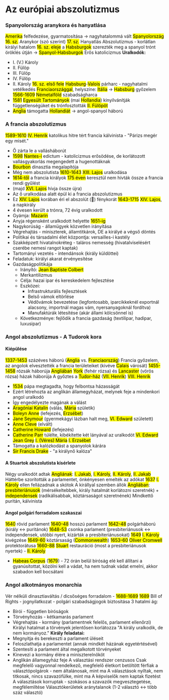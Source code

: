 # Az európiai abszolutizmus
### Spanyolország aranykora és hanyatlása
<mark class="hltr-green">Amerika</mark> felfedezése, gyarmatosítása → nagyhatalommá vált <mark class="hltr-green">Spanyolország</mark>
<mark class="hltr-orange">16. sz.</mark> Aranykor (szó szerint)
<mark class="hltr-orange">17. sz.</mark> Hanyatlás
Abszolutizmus - korlátlan királyi hatalom
<mark class="hltr-orange">16. sz. eleje</mark> a <mark class="hltr-cyan">Habsburgok</mark> szerezték meg a spanyol trónt öröklés útján →
<mark class="hltr-cyan">Spanyol-Habsburgok</mark>
Erős katolicizmus
**Uralkodók:**
- I. (V.) Károly
- II. Fülöp
- III. Fülöp
- IV. Fülöp
- II. Károly
<mark class="hltr-orange">16. sz. első fele</mark> <mark class="hltr-cyan">Habsburg</mark>-<mark class="hltr-cyan">Valois</mark> párharc - nagyhatalmi vetélkedés <mark class="hltr-green">Franciaországgal</mark>, helyszíne: <mark class="hltr-green">Itália</mark> → <mark class="hltr-cyan">Habsburg</mark> győzelem
<mark class="hltr-orange">1566-1609</mark> <mark class="hltr-green">Németalföld</mark> szabadságharca
- <mark class="hltr-orange">1581</mark> <mark class="hltr-green">Egyesült Tartományok</mark> (mai <mark class="hltr-green">Hollandia</mark>) kinyilvánítják függetlenségüket és trónfosztották <mark class="hltr-cyan">II. Fülöpöt</mark>
- <mark class="hltr-green">Anglia</mark> támogatta <mark class="hltr-green">Hollandiát</mark> → angol-spanyol háború

### A francia abszolutizmus
<mark class="hltr-orange">1589-1610</mark> <mark class="hltr-cyan">IV. Henrik</mark> katolikus hitre tért francia kálvinista - "Párizs megér egy misét."
- Ő zárta le a vallásháborút
- <mark class="hltr-orange">1598</mark> <mark class="hltr-green">Nantes-i</mark> edictum - katolicizmus erősödése, de korlátozott vallásgyakorlás megengedett a hugenottáknak
- <mark class="hltr-cyan">Bourbon</mark> dinasztia megalapítója
- Még nem abszolutista 
<mark class="hltr-orange">1610-1643</mark> <mark class="hltr-cyan">XIII. Lajos</mark> uralkodása
- <mark class="hltr-orange">1614-től</mark> a francia királyok <mark class="hltr-orange">175 éven</mark> keresztül nem hívták össze a francia rendi gyűlést
- (majd <mark class="hltr-cyan">XVI. Lajos</mark> hívja össze újra)
- Az ő uralkodása alatt épül ki a francia abszolutizmus
- Ez <mark class="hltr-cyan">XIV. Lajos</mark> korában éri el abszolút (🥁) fénykorát
<mark class="hltr-orange">1643-1715</mark> <mark class="hltr-cyan">XIV. Lajos</mark>, a napkirály
- 4 évesen került a trónra, 72 évig uralkodott
- Gyámja: <mark class="hltr-cyan">Mazarin</mark>
- Anyja régensként uralkodott helyette <mark class="hltr-orange">1651-ig</mark>
- Nagykorúság - államügyek közvetlen irányítása
- Végrehajtás - miniszterek, államtitkárok, DE a királyé a végső döntés
- Politikai és társadalmi élet központja: versailles-i kastély
- Szakképzett hivatalnokréteg - taláros nemesség (hivatalviselésért cserébe nemesi rangot kaptak)
- Tartományi vezetés - intendánsok (király küldöttei)
- Feladatuk: királyi akarat érvényesítése
- Gazdaságpolitikája
	- Irányító: <mark class="hltr-cyan">Jean Baptiste Colbert</mark> 
	- Merkantilizmus
	- Célja: hazai ipar és kereskedelem fejlesztése
	- Eszközei:
		- Infrastrukturális fejlesztések
		- Belső vámok eltörlése
		- Védővámok bevezetése (legfontosabb, iparcikkeknél exportnál alacsony, importnál magas vám, nyersanyagoknál fordítva)
		- Manufaktúrák létesítése (akár állami kölcsönnel is)
	- Következménye: fejlődik a francia gazdaság (textilipar, hadipar, luxusipar)
### Angol abszolutizmus - A Tudorok kora
#### Kiépülése
<mark class="hltr-orange">1337-1453</mark> százéves háború (<mark class="hltr-green">Anglia</mark> vs. <mark class="hltr-green">Franciaország</mark>)
Francia győzelem, az angolok elvesztették a francia területeiket (kivéve <mark class="hltr-green">Calais</mark> városát)
<mark class="hltr-orange">1455-1458</mark> rózsák háborúja <mark class="hltr-green">Angliában</mark>
<mark class="hltr-purple">York</mark> (fehér rózsa) és <mark class="hltr-purple">Lancaster</mark> (vörös rózsa) házak háborúja
A győztes a <mark class="hltr-purple">Tudor-ház</mark> (<mark class="hltr-cyan">VII. Henrik</mark>)
<mark class="hltr-cyan">VIII. Henrik</mark>
- <mark class="hltr-orange">1534</mark> pápa megtagadta, hogy felbontsa házasságát
- Ezért létrehozta az anglikán államegyházat, melynek feje a mindenkori angol uralkodó
- Így engedélyezte magának a válást
- <mark class="hltr-cyan">Aragóniai Katalin</mark> (válás, <mark class="hltr-cyan">Mária</mark> születik)
- <mark class="hltr-cyan">Boleyn Anne</mark> (lefejezés, <mark class="hltr-cyan">Erzsébet</mark>)
- <mark class="hltr-cyan">Jane Seymour</mark> (gyermekágyi lázban halt meg, <mark class="hltr-cyan">VI. Edward</mark> született)
- <mark class="hltr-cyan">Anne Cleve</mark> (elvált)
- <mark class="hltr-cyan">Catherine Howard</mark> (lefejezés)
- <mark class="hltr-cyan">Catherine Parr</mark> túlélte, kibékítette két lányával az uralkodót
<mark class="hltr-cyan">VI. Edward</mark>
<mark class="hltr-cyan">Jean Grey</mark>
<mark class="hltr-cyan">I. (Véres) Mária</mark>
<mark class="hltr-cyan">I. Erzsébet</mark>
- Támogatta a kalózkodást a spanyolok kárára
- <mark class="hltr-cyan">Sir Francis Drake</mark> - "a királynő kalóza"
#### A Stuartok abszolutista kísérlete
Négy uralkodót adtak <mark class="hltr-green">Angliának</mark>: <mark class="hltr-cyan">I. Jakab</mark>, <mark class="hltr-cyan">I. Károly</mark>, <mark class="hltr-cyan">II. Károly</mark>, <mark class="hltr-cyan">II. Jakab</mark>
Háttérbe szorították a parlamentet, önkényesen emelték az adókat
<mark class="hltr-orange">1637</mark> <mark class="hltr-cyan">I. Károly</mark> ellen fellázadnak a skótok
A királlyal szemben állók <mark class="hltr-green">Angliában</mark>: <mark class="hltr-purple">presbiteriánusok</mark> (mérsékeltebbek, király hatalmát korlátozni szeretnék) + <mark class="hltr-purple">independensek</mark> (radikálisabbak, köztársaságot szeretnének)
Mindkettő puritán, kálvinista
#### Angol polgári forradalom szakaszai
<mark class="hltr-orange">1640</mark> rövid parlament
<mark class="hltr-orange">1640-48</mark> hosszú parlament
<mark class="hltr-orange">1642-48</mark> polgárháború (király ↔ puritánok)
<mark class="hltr-orange">1648-53</mark> csonka parlament (presbiteriánusok ↔ independensek, utóbbi nyert, kizárták a presbiteriánusokat)
<mark class="hltr-orange">1649</mark> <mark class="hltr-cyan">I. Károly</mark> kivégzése
<mark class="hltr-orange">1649-60</mark> köztársaság (<mark class="hltr-purple">Commonwealth</mark>)
<mark class="hltr-orange">1653-60</mark> <mark class="hltr-cyan">Oliver Cromwell</mark> protektorátusa
<mark class="hltr-orange">1660-88</mark> <mark class="hltr-cyan">Stuart</mark> restauráció (most a presbiteriánusok nyertek) - <mark class="hltr-cyan">II. Károly</mark>
- <mark class="hltr-purple">Habeas Corpus</mark> (<mark class="hltr-orange">1679</mark>) - 72 órán belül bíróság elé kell állítani a gyanúsítottat, közölni kell a vádat, ha nem tudnak vádat emelni, akkor szabadon kell bocsátani
### Angol alkotmányos monarchia
Vér nélküli dinasztiaváltás / dicsőséges forradalom - <mark class="hltr-orange">1688-1689</mark>
<mark class="hltr-orange">1689</mark> Bill of Rights - jognyilatkozat - polgári szabadságjogok biztosítása
3 hatalmi ág:
- Bírói - független bíróságok
- Törvényhozás - kétkamarás parlament
- Végrehajtás - kormány (parlamentnek felelős, parlament ellenőrzi)
Királyi hatalmat a törvények jelentősen korlátozza
"A király uralkodik, de nem kormányoz."
**Király feladatai:**
- Megnyitja és berekeszti a parlament üléseit
- Feloszlathatja a parlamentet (annak mindkét házának egyetértésével)
- Szentesíti a parlament által megalkotott törvényeket
- Kinevezi a kormány élére a miniszterelnököt
- Anglikán államegyház feje
A választási rendszer cenzusos
Csak megfelelő vagyonnal rendelkező, megfelelő életkort betöltött férfiak a választópolgárok - nem általánosak, mint ma
A választások nyíltak, nem titkosak, nincs szavazófülke, mint ma
A  képviselők nem kaptak fizetést
A választások korruptak - szokásos a szavazók megvesztegetése, megfélemlítése
Választókerületek aránytalanok (1-2 választó ↔ több száz választó)

